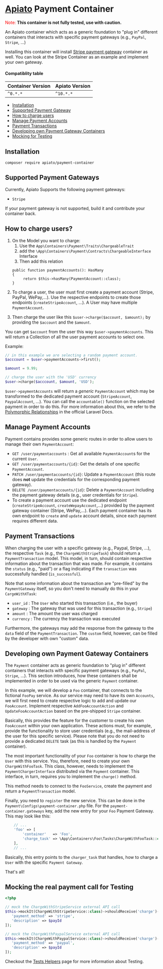 # [Apiato](https://github.com/apiato/apiato) Payment Container

<span style="color:red">Note:</span> **This container is not fully tested, use with caution.**

An Apiato container which acts as a generic foundation to "plug in" different containers that interacts with specific
payment gateways (e.g., `PayPal`, `Stripe`, ...)

Installing this container will install [Stripe payment gateway](https://github.com/apiato/stripe-payment-gateway-container) container as well.
You can look at the Stripe Container as an example and implement your own gateway.

#### Compatiblity table

| Container Version  | Apiato Version|
| -------------------|---------------|
| `^0.*.*`           | `^10.*.*`     |

- [Installation](#installation)
- [Supported Payment Gateway](#available-payment-gateways)
- [How to charge users](#how-it-works)
- [Manage Payment Accounts](#payment-accounts)
- [Payment Transactions](#payment-transactions)
- [Developing own Payment Gateway Containers](#payment-gateway-container)
- [Mocking for Testing](#mocking-the-real-call-for-testing)

<a name="installation"></a>
## Installation
```
composer require apiato/payment-container
```

<a name="available-payment-gateways"></a>
## Supported Payment Gateways

Currently, Apiato Supports the following payment gateways:

* `Stripe`

If your payment gateway is not supported, build it and contribute your container back.

<a name="how-it-works"></a>
## How to charge users?

1. On the Model you want to charge:
   1. Use the `App\Containers\Payment\Traits\ChargeableTrait` 
   1. add the `\App\Containers\Payment\Contracts\ChargeableInterface` Interface
   1. Then add this relation
   ```
   public function paymentAccounts(): HasMany
   {
        return $this->hasMany(PaymentAccount::class);
   }
   ```

2) To charge a user, the user must first create a payment account (Stripe, PayPal, WePay,...). Use the respective
   endpoints to create those endpoints (`createStripeAccount`, ...). A User may have multiple
   `PaymentAccount`.

3) Then charge the user like this `$user->charge($account, $amount);` by providing the `$account` and the `$amount`.

You can get `$account` from the user this way `$user->paymentAccounts`. This will return a Collection of all the
user payment accounts to select one.

Example:

```php
// in this example we are selecting a random payment account.
$acccount = $user->paymentAccounts->first();

$amount = 9.99;

// charge the user with the 'USD' currency
$user->charge($acccount, $amount, 'USD');
```

`$user->paymentAccounts` will return a *generic* `PaymentAccount` which may be transformed to the dedicated
payment account (`StripeAccount`, `PaypalAccount`, ...). You can call the `accountable()` function on the selected
payment in order to do this. For more information about this, we refer to the
[Polymorphic Relationships](https://laravel.com/docs/master/eloquent-relationships#polymorphic-relations) in the
official Laravel Docs.

<a name="payment-accounts"></a>
## Manage Payment Accounts

Payment contains provides some generic routes in order to allow users to manage their own `PaymentAccount`:

- `GET /user/paymentaccounts` : Get all available `PaymentAccount`s for the current `User`.
- `GET /user/paymentaccounts/{id}`: Get the details of one specific `PaymentAccount`.
- `PATCH /user/paymentaccounts/{id}`: Update a `PaymentAccount` (this route does **not** update the credentials for the
  corresponding payment gateway).
- `DELETE /user/paymentaccounts/{id}`: Delete a `PaymentAccount` including the payment gateway details (e.g., user
  credentials for `Stripe`).
- To create a payment account use the dedicated endpoint (`createStripeAccount`, `createWepayAccount`,...) provided by
  the payment gateway container (Stripe, WePay,...). Each payment container has its own endpoint to `create` and
  `update` account details, since each payment requires different data.

<a name="payment-transactions"></a>
## Payment Transactions

When charging the user with a specific gateway (e.g., Paypal, Stripe, ...), the respective `Task` (e.g., the
`ChargeWithStripeTask`) should return a `PaymentTransaction` model. This model, in turn,
should contain respective information about the transaction that was made. For example, it contains the `status` (e.g., "paid")
or a flag indicating if the `transaction` was successfully handled (`is_successful`).

Note that some information about the transaction are "pre-filled" by the `PaymentGateway` itself, so you don't need
to manually do this in your `CargeWithXTask`:

- `user_id` : The `User` who started this transaction (i.e., the buyer)
- `gateway` : The gateway that was used for this transaction (e.g., `Stripe`)
- `amount` : The amount the user was charged
- `currency` : The currency the transaction was executed

Furthermore, the gateways may add the response from the gateway to the `data` field of the `PaymentTransaction`. The
`custom` field, however, can be filled by the developer with own "custom" data.

<a name="payment-gateway-container"></a>
## Developing own Payment Gateway Containers

The `Payment` container acts as generic foundation to "plug in" different containers that interacts with specific
payment gateways (e.g., `PayPal`, `Stripe`, ...). This section introduces, how these containers shall be implemented
in order to be used via the generic `Payment` container.

In this example, we will develop a `Foo` container, that connects to the fictional `FooPay` service. As our service may
need to have its own `Accounts`, we will first need to create respective logic to add and update our `FooAccount`.
Implement respective `AddFooAccountAction` and `UpdateFooAccountAction` based on the pre-shipped `Stripe` container.

Basically, this provides the feature for the customer to create his own `FooAccount` within your own application. These
actions must, for example, provide the functionality to store user credentials (e.g., the mail-address of the user for
this specific service). Please note that you do not need to provide a dedicated `DELETE` task (as this is handled by
the `Payment` container).

The most important functionality of your `Foo` container is how to charge the `User` with this service. You, therefore,
need to create your own `ChargeWithFooTask`. This class, however, needs to implement the `PaymentChargerInterface`
distributed via the `Payment` container. This interface, in turn, requires you to implement the `charge()` method.

This method needs to connect to the `FooService`, create the payment and return a `PaymentTransaction` model.

Finally, you need to `register` the new service. This can be done in the `Payment\Configs\payment-container.php` file.
For the `payment-container.gateways` key, add the new entry for your `Foo` Payment Gateway. This may look like this:

```php
    // ...
    'foo' => [
        'container'   => 'Foo',
        'charge_task' => \App\Containers\Foo\Tasks\ChargeWithFooTask::class,
    ],
    // ...
```

Basically, this entry points to the `charger_task` that handles, how to charge a `User` with the specific `Payment Gateway`.

That's all!

<a name="mocking-the-real-call-for-testing"></a>
## Mocking the real payment call for Testing

```php
<?php

// mock the ChargeWithStripeService external API call
$this->mockIt(ChargeWithStripeService::class)->shouldReceive('charge')->andReturn([
   'payment_method' => 'stripe',
   'description' => $payId
]);

// mock the ChargeWithPaypalService external API call
$this->mockIt(ChargeWithPaypalService::class)->shouldReceive('charge')->andReturn([
   'payment_method' => 'paypal',
   'description' => $payId
]);
```

Checkout the [Tests Helpers](http://docs.apiato.io/) page for more information about Testing.

